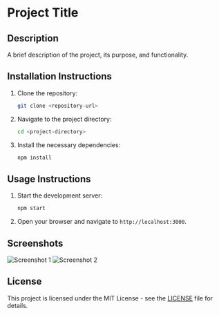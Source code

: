 # Project Title

## Description
A brief description of the project, its purpose, and functionality.

## Installation Instructions
1. Clone the repository:
   ```bash
   git clone <repository-url>
   ```
2. Navigate to the project directory:
   ```bash
   cd <project-directory>
   ```
3. Install the necessary dependencies:
   ```bash
   npm install
   ```

## Usage Instructions
1. Start the development server:
   ```bash
   npm start
   ```
2. Open your browser and navigate to `http://localhost:3000`.

## Screenshots
![Screenshot 1](D:\Assessment\cinemate\public\Screenshot1.jpg)
![Screenshot 2](D:\Assessment\cinemate\public\Screenshot2.jpg)

## License
This project is licensed under the MIT License - see the [LICENSE](LICENSE) file for details.
